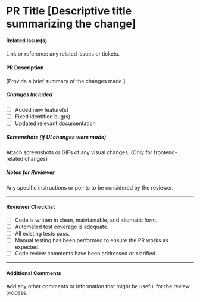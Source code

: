 # PR Title [Descriptive title summarizing the change]

#### Related Issue(s)
Link or reference any related issues or tickets.

#### PR Description
[Provide a brief summary of the changes made.]

##### Changes Included
- [ ] Added new feature(s)
- [ ] Fixed identified bug(s)
- [ ] Updated relevant documentation

##### Screenshots (if UI changes were made)
Attach screenshots or GIFs of any visual changes. (Only for frontend-related changes)

##### Notes for Reviewer
Any specific instructions or points to be considered by the reviewer.

---

#### Reviewer Checklist
- [ ] Code is written in clean, maintainable, and idiomatic form.
- [ ] Automated test coverage is adequate.
- [ ] All existing tests pass.
- [ ] Manual testing has been performed to ensure the PR works as expected.
- [ ] Code review comments have been addressed or clarified.

---

#### Additional Comments
Add any other comments or information that might be useful for the review process.
